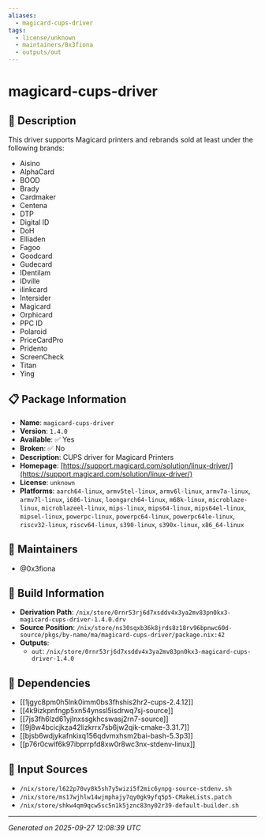 ```yaml
---
aliases:
  - magicard-cups-driver
tags:
  - license/unknown
  - maintainers/0x3fiona
  - outputs/out
---
```


# magicard-cups-driver

## 📝 Description

This driver supports Magicard printers and rebrands sold at least under the following brands:

- Aisino
- AlphaCard
- BOOD
- Brady
- Cardmaker
- Centena
- DTP
- Digital ID
- DoH
- Elliaden
- Fagoo
- Goodcard
- Gudecard
- IDentilam
- IDville
- ilinkcard
- Intersider
- Magicard
- Orphicard
- PPC ID
- Polaroid
- PriceCardPro
- Pridento
- ScreenCheck
- Titan
- Ying


## 📋 Package Information

- **Name**: `magicard-cups-driver`
- **Version**: `1.4.0`
- **Available**: ✅ Yes
- **Broken**: ✅ No
- **Description**: CUPS driver for Magicard Printers
- **Homepage**: [https://support.magicard.com/solution/linux-driver/](https://support.magicard.com/solution/linux-driver/)
- **License**: `unknown`
- **Platforms**: `aarch64-linux`, `armv5tel-linux`, `armv6l-linux`, `armv7a-linux`, `armv7l-linux`, `i686-linux`, `loongarch64-linux`, `m68k-linux`, `microblaze-linux`, `microblazeel-linux`, `mips-linux`, `mips64-linux`, `mips64el-linux`, `mipsel-linux`, `powerpc-linux`, `powerpc64-linux`, `powerpc64le-linux`, `riscv32-linux`, `riscv64-linux`, `s390-linux`, `s390x-linux`, `x86_64-linux`
## 👥 Maintainers

- @0x3fiona


## 🔧 Build Information

- **Derivation Path**: `/nix/store/0rnr53rj6d7xsddv4x3ya2mv83pn0kx3-magicard-cups-driver-1.4.0.drv`
- **Source Position**: `/nix/store/ns30sqxb36k8jrds8z18rv96bpnwc60d-source/pkgs/by-name/ma/magicard-cups-driver/package.nix:42`
- **Outputs**:
  - `out`:  `/nix/store/0rnr53rj6d7xsddv4x3ya2mv83pn0kx3-magicard-cups-driver-1.4.0`

## 🔗 Dependencies

- [[1jgyc8pm0h5lnk0imm0bs3fhshis2hr2-cups-2.4.12]]
- [[4k9izkpnfngp5xn54ynssl5isdrwq7sj-source]]
- [[7js3fh6lzd61yjlnxssgkhcswasj2rn7-source]]
- [[9j8w4bcicjkza42lizkrrx7sb6jw2qik-cmake-3.31.7]]
- [[bjsb6wdjykafnkixq156qdvmxhsm2bai-bash-5.3p3]]
- [[p76r0cwlf6k97ibprrpfd8xw0r8wc3nx-stdenv-linux]]

## 📁 Input Sources

- `/nix/store/l622p70vy8k5sh7y5wizi5f2mic6ynpg-source-stdenv.sh`
- `/nix/store/ms17wjhlw14wjmphajy7qy0gk9yfq5p5-CMakeLists.patch`
- `/nix/store/shkw4qm9qcw5sc5n1k5jznc83ny02r39-default-builder.sh`

---
*Generated on 2025-09-27 12:08:39 UTC*

